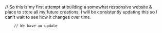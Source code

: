 // So this is my first attempt at building a somewhat responsive website & place to store all my future creations.
  I will be consistently updating this so I can't wait to see how it changes over time.
  
  
  
  
        // We have an update

